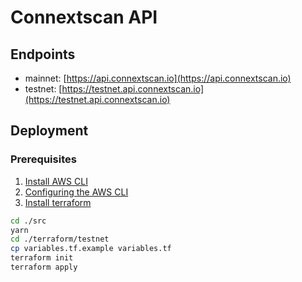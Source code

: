 # Connextscan API

## Endpoints
- mainnet: [https://api.connextscan.io](https://api.connextscan.io)
- testnet: [https://testnet.api.connextscan.io](https://testnet.api.connextscan.io)

## Deployment
### Prerequisites
1. [Install AWS CLI](https://docs.aws.amazon.com/cli/latest/userguide/getting-started-prereqs.html)
2. [Configuring the AWS CLI](https://docs.aws.amazon.com/cli/latest/userguide/cli-chap-configure.html)
3. [Install terraform](https://learn.hashicorp.com/tutorials/terraform/install-cli)

```bash
cd ./src
yarn
cd ./terraform/testnet
cp variables.tf.example variables.tf
terraform init
terraform apply
```